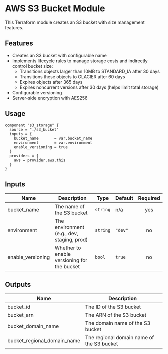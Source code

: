 # AWS S3 Bucket Module

This Terraform module creates an S3 bucket with size management features.

## Features

- Creates an S3 bucket with configurable name
- Implements lifecycle rules to manage storage costs and indirectly control bucket size:
  - Transitions objects larger than 10MB to STANDARD_IA after 30 days
  - Transitions these objects to GLACIER after 60 days
  - Expires objects after 365 days
  - Expires noncurrent versions after 30 days (helps limit total storage)
- Configurable versioning
- Server-side encryption with AES256

## Usage

```hcl
component "s3_storage" {
  source = "./s3_bucket"
  inputs = {
    bucket_name       = var.bucket_name
    environment       = var.environment
    enable_versioning = true
  }
  providers = {
    aws = provider.aws.this
  }
}
```

## Inputs

| Name | Description | Type | Default | Required |
|------|-------------|------|---------|:--------:|
| bucket_name | The name of the S3 bucket | `string` | n/a | yes |
| environment | The environment (e.g., dev, staging, prod) | `string` | `"dev"` | no |
| enable_versioning | Whether to enable versioning for the bucket | `bool` | `true` | no |

## Outputs

| Name | Description |
|------|-------------|
| bucket_id | The ID of the S3 bucket |
| bucket_arn | The ARN of the S3 bucket |
| bucket_domain_name | The domain name of the S3 bucket |
| bucket_regional_domain_name | The regional domain name of the S3 bucket |